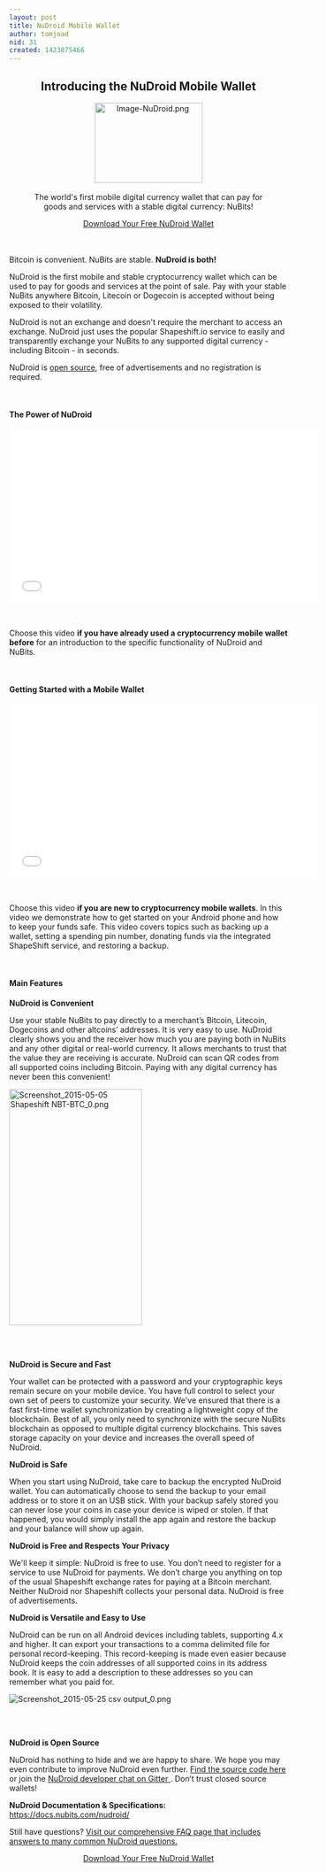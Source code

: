 ```yaml
---
layout: post
title: NuDroid Mobile Wallet
author: tomjoad
nid: 31
created: 1423875466
---
```

<h2><b><center>Introducing the NuDroid Mobile Wallet</b></center></h2>

<center><img src="/sites/default/files/assets/Image-NuDroid.png" width="195" height="145" alt="Image-NuDroid.png" /></center>
<br>
<h4<p><center>The world's first mobile digital currency wallet that can pay for<br>
goods and services with a stable digital currency: NuBits!</center></p></h4>

<div class="hero-actions">
    <center><a class="btn btn-primary" href="https://play.google.com/store/apps/details?id=com.matthewmitchell.nubits_android_wallet&hl=en">Download Your Free NuDroid Wallet</a></center>
</div>
<br><br>

<p>Bitcoin is convenient. NuBits are stable. <b>NuDroid is both!</b></p>

<p>NuDroid is the first mobile and stable cryptocurrency wallet which can be used to pay for goods and services at the point of sale. Pay with your stable NuBits anywhere Bitcoin, Litecoin or Dogecoin is accepted without being exposed to their volatility.</p>

<p>NuDroid is not an exchange and doesn't require the merchant to access an exchange. NuDroid just uses the popular Shapeshift.io service to easily and transparently exchange your NuBits to any supported digital currency - including Bitcoin - in seconds.</p>

<p>NuDroid is <a href="http://cybnate.github.io/">open source</a>, free of advertisements and no registration is required.</p>
<br>

<h4><b>The Power of NuDroid</b></h4>
<iframe width="560" height="315" src="//www.youtube.com/embed/E0YyRX8tnHI" frameborder="0" allowfullscreen></iframe>
<p>&nbsp;</p>
<p>Choose this video <b>if you have already used a cryptocurrency mobile wallet before</b> for an introduction to the specific functionality of NuDroid and NuBits.</p>

<br>

<h4><b>Getting Started with a Mobile Wallet</b></h4>
<iframe width="560" height="315" src="//www.youtube.com/embed/DYfemvz2xDU" frameborder="0" allowfullscreen></iframe>
<p>&nbsp;</p>
<p>Choose this video <b>if you are new to cryptocurrency mobile wallets</b>. In this video we demonstrate how to get started on your Android phone and how to keep your funds safe. This video covers topics such as backing up a wallet, setting a spending pin number, donating funds via the integrated ShapeShift service, and restoring a backup.</p>

<br>
<h4><b>Main Features</b></h4>

<p><b>NuDroid is Convenient</b></p>

<p>Use your stable NuBits to pay directly to a merchant’s Bitcoin, Litecoin, Dogecoins and other altcoins’ addresses. It is very easy to use. NuDroid clearly shows you and the receiver how much you are paying both in NuBits and any other digital or real-world currency. It allows merchants to trust that the value they are receiving is accurate. NuDroid can scan QR codes from all supported coins including Bitcoin. Paying with any digital currency has never been this convenient!</p>

<img src="/sites/default/files/assets/Screenshot_2015-05-05%20Shapeshift%20NBT-BTC_0.png" width="240" height="427" alt="Screenshot_2015-05-05 Shapeshift NBT-BTC_0.png" />

<br><br>

<p><b>NuDroid is Secure and Fast</b></p>

<p>Your wallet can be protected with a password and your cryptographic keys remain secure on your mobile device. You have full control to select your own set of peers to customize your security. We've ensured that there is a fast first-time wallet synchronization by creating a lightweight copy of the blockchain. Best of all, you only need to synchronize with the secure NuBits blockchain as opposed to multiple digital currency blockchains. This saves storage capacity on your device and increases the overall speed of NuDroid. </p>

<p><b>NuDroid is Safe</b></p>

<p>When you start using NuDroid, take care to backup the encrypted NuDroid wallet. You can automatically choose to send the backup to your email address or to store it on an USB stick.  With your backup safely stored you can never lose your coins in case your device is wiped or stolen. If that happened, you would simply install the app again and restore the backup and your balance will show up again.</p>

<p><b>NuDroid is Free and Respects Your Privacy</b></p>

<p>We'll keep it simple: NuDroid is free to use. You don’t need to register for a service to use NuDroid for payments. We don’t charge you anything on top of the usual Shapeshift exchange rates for paying at a Bitcoin merchant. Neither NuDroid nor Shapeshift collects your personal data. NuDroid is free of advertisements.</p>

<p><b>NuDroid is Versatile and Easy to Use</b></p>

<p>NuDroid can be run on all Android devices including tablets, supporting 4.x and higher. It can export your transactions to a comma delimited file for personal record-keeping. This record-keeping is made even easier because NuDroid keeps the coin addresses of all supported coins in its address book. It is easy to add a description to these addresses so you can remember what you paid for.</p>

<img src="/sites/default/files/assets/Screenshot_2015-05-25%20csv%20output_0.png" alt="Screenshot_2015-05-25 csv output_0.png" />

<br><br>

<p><b>NuDroid is Open Source</b></p>

<p>NuDroid has nothing to hide and we are happy to share. We hope you may even contribute to improve NuDroid even further. <a href="https://github.com/cybnate/NuDroid">Find the source code here</a> or join the <a href="https://gitter.im/Cybnate/NuDroid">NuDroid developer chat on Gitter </a>. Don’t trust closed source wallets!</p>

<p><b>NuDroid Documentation & Specifications:</b> <a href="https://docs.nubits.com/nudroid/">https://docs.nubits.com/nudroid/</a></p>

<p>Still have questions? <a href="/about/faqs">Visit our comprehensive FAQ page that includes answers to many common NuDroid questions.</a></p>

<div class="hero-actions">
    <center><a class="btn btn-primary" href="https://play.google.com/store/apps/details?id=com.matthewmitchell.nubits_android_wallet&hl=en">Download Your Free NuDroid Wallet</a></center>
</div>
